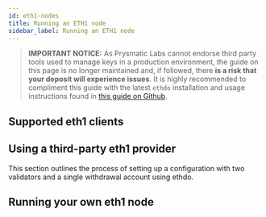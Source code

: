 ```yaml
---
id: eth1-nodes
title: Running an ETH1 node
sidebar_label: Running an ETH1 node
---
```



  > **IMPORTANT NOTICE:** As Prysmatic Labs cannot endorse third party tools used to manage keys in a production environment, the guide on this page is no longer maintained and, if followed, there **is a risk that your deposit will experience issues**. It is highly recommended to compliment this guide with the latest `ethdo` installation and usage instructions found in [this guide on Github](https://github.com/wealdtech/ethdo/blob/master/docs/usage.md).
  
## Supported eth1 clients


## Using a third-party eth1 provider

This section outlines the process of setting up a configuration with two validators and a single withdrawal account using ethdo.

## Running your own eth1 node

